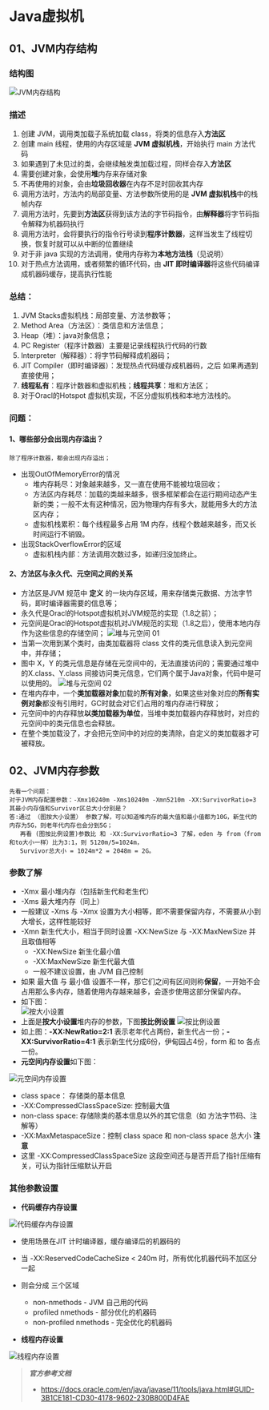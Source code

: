 # Java虚拟机

## 01、JVM内存结构
### 结构图
![JVM内存结构](https://user-images.githubusercontent.com/49053144/202995928-ccf8246c-23d0-4641-8c77-f6f643740a0a.png)
### 描述
  1. 创建 JVM，调用类加载子系统加载 class，将类的信息存入**方法区**
  2. 创建 main 线程，使用的内存区域是 **JVM 虚拟机栈**，开始执行 main 方法代码
  3. 如果遇到了未见过的类，会继续触发类加载过程，同样会存入**方法区**
  4. 需要创建对象，会使用**堆**内存来存储对象
  5. 不再使用的对象，会由**垃圾回收器**在内存不足时回收其内存
  6. 调用方法时，方法内的局部变量、方法参数所使用的是  **JVM 虚拟机栈**中的栈帧内存
  7. 调用方法时，先要到**方法区**获得到该方法的字节码指令，由**解释器**将字节码指令解释为机器码执行
  8. 调用方法时，会将要执行的指令行号读到**程序计数器**，这样当发生了线程切换，恢复时就可以从中断的位置继续
  9. 对于非 java 实现的方法调用，使用内存称为**本地方法栈**（见说明）
  10. 对于热点方法调用，或者频繁的循环代码，由 **JIT 即时编译器**将这些代码编译成机器码缓存，提高执行性能
  
### 总结：
   1. JVM Stacks虚拟机栈：局部变量、方法参数等；
   2. Method Area（方法区）：类信息和方法信息；
   3. Heap（堆）：java对象信息；
   4. PC Register（程序计数器）主要是记录线程执行代码的行数
   5. Interpreter（解释器）：将字节码解释成机器码；
   6. JIT Compiler（即时编译器）：发现热点代码缓存成机器码，之后 如果再遇到直接使用；
   7. **线程私有**：程序计数器和虚拟机栈；**线程共享**：堆和方法区；
   9. 对于Oracl的Hotspot 虚拟机实现，不区分虚拟机栈和本地方法栈的。
  
### 问题：
#### 1、哪些部分会出现内存溢出？
    除了程序计数器，都会出现内存溢出；
  * 出现OutOfMemoryError的情况
    * 堆内存耗尽：对象越来越多，又一直在使用不能被垃圾回收；
    * 方法区内存耗尽：加载的类越来越多，很多框架都会在运行期间动态产生新的类；一般不太有这种情况，因为物理内存有多大，就能用多大的方法区内存；
    * 虚拟机栈累积：每个线程最多占用 1M 内存，线程个数越来越多，而又长时间运行不销毁。
  * 出现StackOverflowError的区域
    * 虚拟机栈内部：方法调用次数过多，如递归没加终止。
#### 2、方法区与永久代、元空间之间的关系
  * 方法区是JVM 规范中 **定义**  的一块内存区域，用来存储类元数据、方法字节码，即时编译器需要的信息等；
  * 永久代是Oracl的Hotspot虚拟机对JVM规范的实现（1.8之前）；
  * 元空间是Oracl的Hotspot虚拟机对JVM规范的实现（1.8之后），使用本地内存作为这些信息的存储空间；
![堆与元空间 01](https://user-images.githubusercontent.com/49053144/203011184-811df2e0-f8c5-4094-a20f-51764c1d23ae.png)
   * 当第一次用到某个类时，由类加载器将 class 文件的类元信息读入到元空间中，并存储；
   * 图中 X，Y 的类元信息是存储在元空间中的，无法直接访问的；需要通过堆中的X.class、Y.class 间接访问类元信息，它们两个属于Java对象，代码中是可以使用的。
![堆与元空间 02](https://user-images.githubusercontent.com/49053144/203013169-abdc1509-e1a8-48dc-83d7-031dd082e690.png)
   * 在堆内存中，一个**类加载器对象**加载的**所有对象**，如果这些对象对应的**所有实例对象**都没有引用时，GC时就会对它们占用的堆内存进行释放；
   * 元空间中的内存释放**以类加载器为单位**，当堆中类加载器内存释放时，对应的元空间中的类元信息也会释放。
   * 在整个类加载没了，才会把元空间中的对应的类清除，自定义的类加载器才可被释放。
  
  
## 02、JVM内存参数
    先看一个问题：
    对于JVM内存配置参数：-Xmx10240m -Xms10240m -Xmn5210m -XX:SurvivorRatio=3 其最小内存值和Survivor区总大小分别是？
    答:通过 （图按大小设置） 参数了解，可以知道堆内存的最大值和最小值都为10G，新生代的内存为5G，则老年代内存也会分到5G；
       再看 (图按比例设置)参数比 和 -XX:SurvivorRatio=3 了解，eden 与 from（from和to大小一样）比为3:1，则 5120m/5=1024m，
       Survivor总大小 = 1024m*2 = 2048m = 2G。

### 参数了解
  * -Xmx 最小堆内存（包括新生代和老生代）
  * -Xms 最大堆内存（同上）
  * 一般建议 -Xms 与 -Xmx 设置为大小相等，即不需要保留内存，不需要从小到大增长，这样性能较好
  * -Xmn 新生代大小，相当于同时设置 -XX:NewSize 与 -XX:MaxNewSize 并且取值相等
     * -XX:NewSize 新生化最小值
     * -XX:MaxNewSize 新生代最大值
     * 一般不建议设置，由 JVM 自己控制
  * 如果 最大值 与 最小值 设置不一样，那它们之间有区间则称**保留**，一开始不会占用那么多内存，随着使用内存越来越多，会逐步使用这部分保留内存。
  * 如下图：  
![按大小设置](https://user-images.githubusercontent.com/49053144/203018981-6fbf8930-031e-47e2-8122-866a969757b3.png)
  * 上面是**按大小设置**堆内存的参数，下图**按比例设置**
![按比例设置](https://user-images.githubusercontent.com/49053144/203019603-f21f06b0-8d88-4d84-8527-ab1420f9fd84.png)
  * 如上图：**-XX:NewRatio=2:1** 表示老年代占两份，新生代占一份；**-XX:SurvivorRatio=4:1** 表示新生代分成6份，伊甸园占4份，form 和 to 各点一份。
  * **元空间内存设置**如下图：
  
![元空间内存设置](https://user-images.githubusercontent.com/49053144/203020673-33f0e289-3d4b-4905-a720-869c3daf82dd.png)

  * class space： 存储类的基本信息
  * -XX:CompressedClassSpaceSize: 控制最大值
  * non-class space: 存储除类的基本信息以外的其它信息（如 方法字节码、注解等）
  * -XX:MaxMetaspaceSize：控制 class space 和 non-class space 总大小
  **注意**
  * 这里 -XX:CompressedClassSpaceSize 这段空间还与是否开启了指针压缩有关，可认为指针压缩默认开启

### 其他参数设置
* **代码缓存内存设置**

![代码缓存内存设置](https://user-images.githubusercontent.com/49053144/203265175-9b83938a-83cc-427e-8822-a9e81201d8a5.png)

  * 使用场景在JIT 计时编译器，缓存编译后的机器码的
  * 当 -XX:ReservedCodeCacheSize < 240m 时，所有优化机器代码不加区分一起
  * 则会分成 三个区域
    * non-nmethods - JVM 自己用的代码
    * profiled nmethods - 部分优化的机器码
    * non-profiled nmethods - 完全优化的机器码
    
* **线程内存设置**

![线程内存设置](https://user-images.githubusercontent.com/49053144/203261601-eb4416a6-a2a7-45ff-92c3-9becdd760d4d.png)

> ***官方参考文档***
>
> * https://docs.oracle.com/en/java/javase/11/tools/java.html#GUID-3B1CE181-CD30-4178-9602-230B800D4FAE



